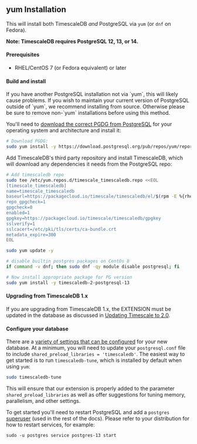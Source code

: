 ## yum Installation [](installation-yum)

This will install both TimescaleDB *and* PostgreSQL via `yum`
(or `dnf` on Fedora).

**Note: TimescaleDB requires PostgreSQL 12, 13, or 14.**

#### Prerequisites

- RHEL/CentOS 7 (or Fedora equivalent) or later

#### Build and install

<highlight type="warning">
 If you have another PostgreSQL installation not
via `yum`, this will likely cause problems.
If you wish to maintain your current version of PostgreSQL outside of `yum`,
we recommend installing from source.  Otherwise please be
sure to remove non-`yum` installations before using this method.
</highlight>

You'll need to [download the correct PGDG from PostgreSQL][pgdg] for
your operating system and architecture and install it:
```bash
# Download PGDG:
sudo yum install -y https://download.postgresql.org/pub/repos/yum/reporpms/EL-$(rpm -E %{rhel})-x86_64/pgdg-redhat-repo-latest.noarch.rpm

```

Add TimescaleDB's third party repository and install TimescaleDB,
which will download any dependencies it needs from the PostgreSQL repo:
```bash
# Add timescaledb repo
sudo tee /etc/yum.repos.d/timescale_timescaledb.repo <<EOL
[timescale_timescaledb]
name=timescale_timescaledb
baseurl=https://packagecloud.io/timescale/timescaledb/el/$(rpm -E %{rhel})/\$basearch
repo_gpgcheck=1
gpgcheck=0
enabled=1
gpgkey=https://packagecloud.io/timescale/timescaledb/gpgkey
sslverify=1
sslcacert=/etc/pki/tls/certs/ca-bundle.crt
metadata_expire=300
EOL

sudo yum update -y

# disable builtin postgres packages on CentOs 8
if command -v dnf; then sudo dnf -qy module disable postgresql; fi

# Now install appropriate package for PG version
sudo yum install -y timescaledb-2-postgresql-13
```

#### Upgrading from TimescaleDB 1.x
If you are upgrading from TimescaleDB 1.x, the EXTENSION must be updated
in the database as discussed in [Updating Timescale to 2.0][update-tsdb-2].

#### Configure your database

There are a [variety of settings that can be configured][config] for your
new database. At a minimum, you will need to update your `postgresql.conf`
file to include `shared_preload_libraries = 'timescaledb'`.
The easiest way to get started is to run `timescaledb-tune`, which is
installed by default when using `yum`:
```bash
sudo timescaledb-tune
```

This will ensure that our extension is properly added to the parameter
`shared_preload_libraries` as well as offer suggestions for tuning memory,
parallelism, and other settings.

To get started you'll need to restart PostgreSQL and add
a `postgres` [superuser][createuser] (used in the rest of the docs). Please
refer to your distribution for how to restart services, for example:
```
sudo -u postgres service postgres-13 start
```

[pgdg]: https://yum.postgresql.org/repopackages.php
[config]: /how-to-guides/configuration/
[createuser]: https://www.postgresql.org/docs/current/sql-createrole.html
[update-tsdb-2]: /how-to-guides/update-timescaledb/update-timescaledb-2/
